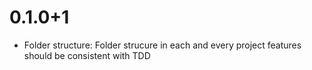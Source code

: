 # 0.1.0+1

- Folder structure: Folder strucure in each and every project features should be consistent with TDD
